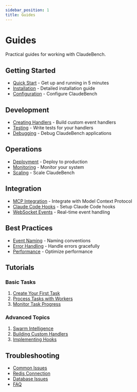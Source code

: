 ```yaml
---
sidebar_position: 1
title: Guides
---
```


# Guides

Practical guides for working with ClaudeBench.

## Getting Started

- [Quick Start](./quick-start) - Get up and running in 5 minutes
- [Installation](./installation) - Detailed installation guide
- [Configuration](./configuration) - Configure ClaudeBench

## Development

- [Creating Handlers](./creating-handlers) - Build custom event handlers
- [Testing](./testing) - Write tests for your handlers
- [Debugging](./debugging) - Debug ClaudeBench applications

## Operations

- [Deployment](./deployment) - Deploy to production
- [Monitoring](./monitoring) - Monitor your system
- [Scaling](./scaling) - Scale ClaudeBench

## Integration

- [MCP Integration](./mcp-integration) - Integrate with Model Context Protocol
- [Claude Code Hooks](./claude-hooks) - Setup Claude Code hooks
- [WebSocket Events](./websocket-events) - Real-time event handling

## Best Practices

- [Event Naming](./event-naming) - Naming conventions
- [Error Handling](./error-handling) - Handle errors gracefully
- [Performance](./performance) - Optimize performance

## Tutorials

### Basic Tasks
1. [Create Your First Task](./tutorials/first-task)
2. [Process Tasks with Workers](./tutorials/task-processing)
3. [Monitor Task Progress](./tutorials/task-monitoring)

### Advanced Topics
1. [Swarm Intelligence](./tutorials/swarm-intro)
2. [Building Custom Handlers](./tutorials/custom-handlers)
3. [Implementing Hooks](./tutorials/hooks)

## Troubleshooting

- [Common Issues](./troubleshooting/common-issues)
- [Redis Connection](./troubleshooting/redis)
- [Database Issues](./troubleshooting/database)
- [FAQ](./faq)
